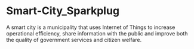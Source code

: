 # Smart-City_Sparkplug
A smart city is a municipality that uses Internet of Things to increase operational efficiency, share information with the public and improve both the quality of government services and citizen welfare.
